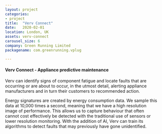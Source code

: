 ```yaml
---
layout: project
categories:
- project
title:  "Verv Connect"
date:   2020-02-01
location: London, UK
assets: verv-connect
carousel_size: 6
company: Green Running Limited
packagename: com.greenrunning.vplug

---
```

#### Verv Connect - Appliance predictive maintenance

Verv can identify signs of component fatigue and locate faults that are occurring or are about to occur, in the utmost detail, alerting appliance manufacturers and in turn their customers to recommended action.

Energy signatures are created by energy consumption data. We sample this data at 10,000 times a second, meaning that we have a high resolution image of performance. This allows us to capture behaviour that often cannot cost effectively be detected with the traditional use of sensors or lower resolution monitoring. With the addition of AI, Verv can train its algorithms to detect faults that may previously have gone unidentified.
